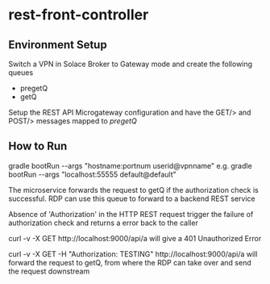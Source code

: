 # rest-front-controller

## Environment Setup
Switch a VPN in Solace Broker to Gateway mode and create the following queues
- pregetQ
- getQ

Setup the REST API Microgateway configuration and have the GET/> and POST/> messages mapped to *pregetQ*

## How to Run
gradle bootRun --args "hostname:portnum userid@vpnname"
e.g.
gradle bootRun --args "localhost:55555 default@default"


The microservice forwards the request to getQ if the authorization check is successful. RDP can use this queue to forward to a backend REST service

Absence of 'Authorization' in the HTTP REST request trigger the failure of authorization check and returns a error back to the caller

curl -v -X GET http://localhost:9000/api/a
will give a 401 Unauthorized Error

curl -v -X GET -H "Authorization: TESTING" http://localhost:9000/api/a
will forward the request to getQ, from where the RDP can take over and send the request downstream
